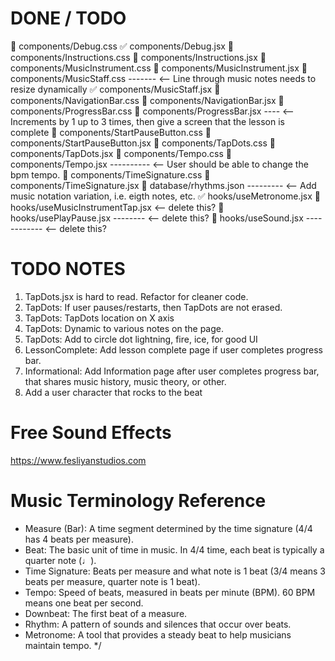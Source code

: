 # DONE / TODO

📝 components/Debug.css
✅ components/Debug.jsx
📝 components/Instructions.css
📝 components/Instructions.jsx
📝 components/MusicInstrument.css
📝 components/MusicInstrument.jsx
📝 components/MusicStaff.css ------- <-- Line through music notes needs to resize dynamically
✅ components/MusicStaff.jsx
📝 components/NavigationBar.css
📝 components/NavigationBar.jsx
📝 components/ProgressBar.css
📝 components/ProgressBar.jsx ---- <-- Increments by 1 up to 3 times, then give a screen that the lesson is complete
📝 components/StartPauseButton.css
📝 components/StartPauseButton.jsx
📝 components/TapDots.css
📝 components/TapDots.jsx
📝 components/Tempo.css
📝 components/Tempo.jsx ---------- <-- User should be able to change the bpm tempo.
📝 components/TimeSignature.css
📝 components/TimeSignature.jsx
📝 database/rhythms.json --------- <-- Add music notation variation, i.e. eigth notes, etc.
✅ hooks/useMetronome.jsx
📝 hooks/useMusicInstrumentTap.jsx <-- delete this?
📝 hooks/usePlayPause.jsx -------- <-- delete this?
📝 hooks/useSound.jsx ------------ <-- delete this?

# TODO NOTES

1. TapDots.jsx is hard to read. Refactor for cleaner code.
1. TapDots: If user pauses/restarts, then TapDots are not erased.
1. TapDots: TapDots location on X axis
1. TapDots: Dynamic to various notes on the page.
1. TapDots: Add to circle dot lightning, fire, ice, for good UI
1. LessonComplete: Add lesson complete page if user completes progress bar.
1. Informational: Add Information page after user completes progress bar, that shares music history, music theory, or other.
1. Add a user character that rocks to the beat

# Free Sound Effects

https://www.fesliyanstudios.com

# Music Terminology Reference

- Measure (Bar): A time segment determined by the time signature (4/4 has 4 beats per measure).
- Beat: The basic unit of time in music. In 4/4 time, each beat is typically a quarter note (♩).
- Time Signature: Beats per measure and what note is 1 beat (3/4 means 3 beats per measure, quarter note is 1 beat).
- Tempo: Speed of beats, measured in beats per minute (BPM). 60 BPM means one beat per second.
- Downbeat: The first beat of a measure.
- Rhythm: A pattern of sounds and silences that occur over beats.
- Metronome: A tool that provides a steady beat to help musicians maintain tempo.
  \*/
